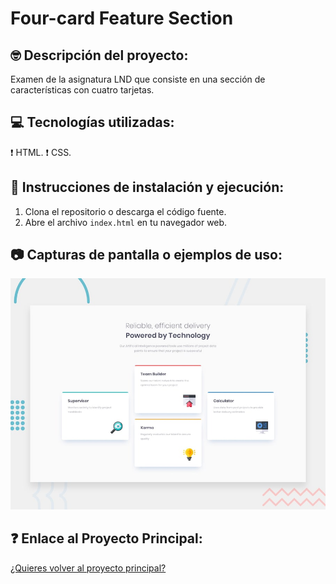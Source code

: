 # Four-card Feature Section

## 🤓 Descripción del proyecto:
Examen de la asignatura LND que consiste en una sección de características con cuatro tarjetas.

## 💻 Tecnologías utilizadas:
❗ HTML.
❗ CSS.

## 📁 Instrucciones de instalación y ejecución:
1. Clona el repositorio o descarga el código fuente.
2. Abre el archivo `index.html` en tu navegador web.

## 📷 Capturas de pantalla o ejemplos de uso:
[![Imagen específica](./four-card-feature-section/design/desktop-preview.jpg)](./four-card-feature-section/design/desktop-preview.jpg)

## ❓ Enlace al Proyecto Principal:
[¿Quieres volver al proyecto principal?](../../README.md)